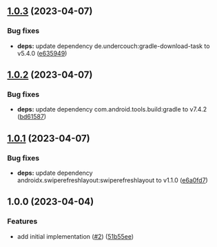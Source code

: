 ## [1.0.3](https://github.com/technology-studio/live-activity-countdown-react-native/compare/v1.0.2...v1.0.3) (2023-04-07)


### Bug fixes

* **deps:** update dependency de.undercouch:gradle-download-task to v5.4.0 ([e635949](https://github.com/technology-studio/live-activity-countdown-react-native/commit/e63594999e87bdf053b623233120631c7a0b8935))

## [1.0.2](https://github.com/technology-studio/live-activity-countdown-react-native/compare/v1.0.1...v1.0.2) (2023-04-07)


### Bug fixes

* **deps:** update dependency com.android.tools.build:gradle to v7.4.2 ([bd61587](https://github.com/technology-studio/live-activity-countdown-react-native/commit/bd615874751e5e357c614070e17940823f07446f))

## [1.0.1](https://github.com/technology-studio/live-activity-countdown-react-native/compare/v1.0.0...v1.0.1) (2023-04-07)


### Bug fixes

* **deps:** update dependency androidx.swiperefreshlayout:swiperefreshlayout to v1.1.0 ([e6a0fd7](https://github.com/technology-studio/live-activity-countdown-react-native/commit/e6a0fd77daf10481dcfc70e94c1df490c1684694))

## 1.0.0 (2023-04-04)


### Features

* add initial implementation ([#2](https://github.com/technology-studio/live-activity-countdown-react-native/issues/2)) ([51b55ee](https://github.com/technology-studio/live-activity-countdown-react-native/commit/51b55ee44bd670089ba06066e38de30dd5a1d0b7))
